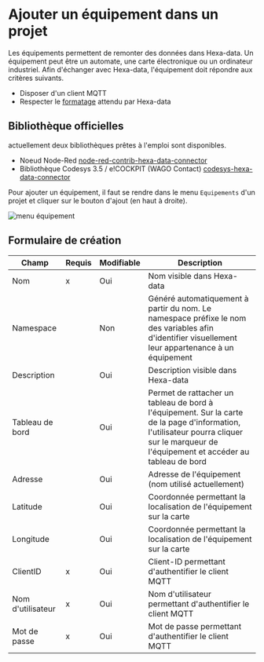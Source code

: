# Ajouter un équipement dans un projet

Les équipements permettent de remonter des données dans Hexa-data. Un équipement peut être un automate, une carte électronique ou un ordinateur industriel. Afin d'échanger avec Hexa-data, l'équipement doit répondre aux critères suivants.

* Disposer d'un client MQTT
* Respecter le [formatage](./formatMqtt.md) attendu par Hexa-data

## Bibliothèque officielles

actuellement deux bibliothèques prêtes à l'emploi sont disponibles.

* Noeud Node-Red [node-red-contrib-hexa-data-connector](https://flows.nodered.org/node/@hexa-ai/node-red-contrib-hexa-data-connector)
* Bibliothèque Codesys 3.5 / e!COCKPIT (WAGO Contact) [codesys-hexa-data-connector](https://gitlab.com/julien.talbourdet/codesys-hexa-data-connector/-/package_files/48640460/download)




Pour ajouter un équipement, il faut se rendre dans le menu ```Equipements``` d'un projet et cliquer sur le bouton d'ajout (en haut à droite).

![menu équipement](./_medias/ajoutEquipement.gif)

## Formulaire de création

| Champ             | Requis | Modifiable | Description                                                                                                                                                                              |
|-------------------|--------|------------|------------------------------------------------------------------------------------------------------------------------------------------------------------------------------------------|
| Nom               | x      | Oui        | Nom visible dans Hexa-data                                                                                                                                                               |
| Namespace         |        | Non        | Généré automatiquement à partir du nom. Le namespace préfixe le nom des variables afin d'identifier visuellement leur appartenance à un équipement                                         |
| Description       |        | Oui        | Description visible dans Hexa-data                                                                                                                                                       |
| Tableau de bord   |        | Oui        | Permet de rattacher un tableau de bord à l'équipement. Sur la carte de la page d'information, l'utilisateur pourra cliquer sur le marqueur de l'équipement et accéder au tableau de bord |
| Adresse           |        | Oui        | Adresse de l'équipement (nom utilisé actuellement)                                                                                                                               |
| Latitude          |        | Oui        | Coordonnée permettant la localisation de l'équipement sur la carte                                                                                                                        |
| Longitude         |        | Oui        | Coordonnée permettant la localisation de l'équipement sur la carte                                                                                                                        |
| ClientID          | x      | Oui        | Client-ID permettant d'authentifier le client MQTT                                                                                                                                       |
| Nom d'utilisateur | x      | Oui        | Nom d'utilisateur permettant d'authentifier le client MQTT                                                                                                                               |
| Mot de passe      | x      | Oui        | Mot de passe permettant d'authentifier le client MQTT                                                                                                                                    |
